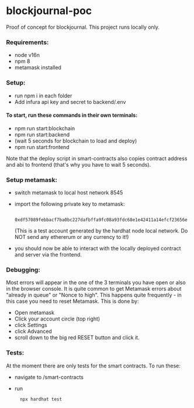 # blockjournal-poc

Proof of concept for blockjournal. This project runs locally only.

### Requirements:

- node v16n
- npm 8
- metamask installed

### Setup:

- run npm i in each folder
- Add infura api key and secret to backend/.env

#### To start, run these commands in their own terminals:

- npm run start:blockchain
- npm run start:backend
- (wait 5 seconds for blockchain to load and deploy)
- npm run start:frontend

Note that the deploy script in smart-contracts also copies contract address and abi to frontend (that's why you have to wait 5 seconds).

### Setup metamask:

- switch metamask to local host network 8545
- import the following private key to metamask:

        0xdf57089febbacf7ba0bc227dafbffa9fc08a93fdc68e1e42411a14efcf23656e

  (This is a test account generated by the hardhat node local network. Do NOT send any ethererum or any currency to it!)

- you should now be able to interact with the locally deployed contract and server via the frontend.

### Debugging:

Most errors will appear in the one of the 3 terminals you have open or also in the browser console.
It is quite common to get Metamask errors about "already in queue" or "Nonce to high". This happens quite frequently - in this case you need to reset Metamask. This is done by:

- Open metamask
- Click your account circle (top right)
- click Settings
- click Advanced
- scroll down to the big red RESET button and click it.

### Tests:

At the moment there are only tests for the smart contracts. To run these:

- navigate to /smart-contracts
- run

        npx hardhat test

